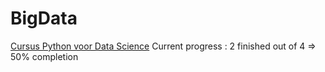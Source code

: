 # BigData

[Cursus Python voor Data Science](https://www.datacamp.com/courses/intro-to-python-for-data-science)
Current progress : 2 finished out of 4 => 50% completion 
